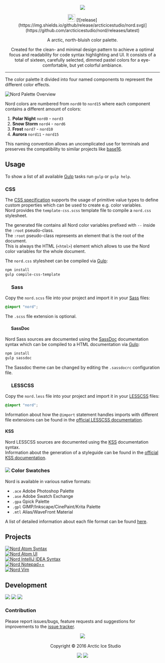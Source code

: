 <p align="center"><img src="https://cdn.rawgit.com/arcticicestudio/nord/develop/src/assets/nord-logo-banner.svg"/></p>

<p align="center"><img src="https://assets-cdn.github.com/favicon.ico" width=24 height=24/> [![release](https://img.shields.io/github/release/arcticicestudio/nord.svg)](https://github.com/arcticicestudio/nord/releases/latest)</p>

<p align="center">A arctic, north-bluish color palette.</p>

<p align="center">Created for the clean- and minimal design pattern to achieve a optimal focus and readability for code syntax highlighting and UI.
It consists of a total of sixteen, carefully selected, dimmed pastel colors for a eye-comfortable, but yet colorful ambiance.</p>

---

The color palette it divided into four named components to represent the different color effects.

![Nord Palette Overview](https://cdn.rawgit.com/arcticicestudio/nord/develop/src/assets/nord-overview.svg)

Nord colors are numbered from `nord0` to `nord15` where each component contains a different amount of colors:  
  1. **Polar Night** `nord0` - `nord3`  
  2. **Snow Storm** `nord4` - `nord6`  
  3. **Frost** `nord7` - `nord10`  
  4. **Aurora** `nord11` - `nord15`  

This naming convention allows an uncomplicated use for terminals and preserves the compatibility to similar projects like [base16](http://chriskempson.com/projects/base16).

## Usage
To show a list of all available [Gulp][gulp] tasks run `gulp` or `gulp help`.

### CSS
The [CSS specification](https://www.w3.org/TR/css-variables) supports the usage of primitive value types to define custom properties which can be used to create e.g. color variables.  
Nord provides the `template-css.scss` template file to compile a `nord.css` stylesheet.

The generated file contains all Nord color variables prefixed with `--` inside the `:root` pseudo-class.  
The `:root` pseudo-class represents an element that is the root of the document.  
This is always the HTML (`<html>`) element which allows to use the Nord color variables for the whole document.

The `nord.css` stylesheet can be compiled via [Gulp][gulp]:  
```sh
npm install
gulp compile-css-template
```

### <img src="http://sass-lang.com/favicon.ico" width=16 height=16 /> Sass
Copy the `nord.scss` file into your project and import it in your [Sass](http://sass-lang.com) files:
```css
@import "nord";
```
The `.scss` file extension is optional.

#### <img src="http://sassdoc.com/favicon.png" width=16 height=16 /> SassDoc
Nord Sass sources are documented using the [SassDoc](http://sassdoc.com) documentation syntax which can be compiled to a HTML documentation via [Gulp][gulp]:  
```sh
npm install
gulp sassdoc
```
The Sassdoc theme can be changed by editing the `.sassdocrc` configuration file.

### <img src="http://lesscss.org/public/ico/favicon.ico" width=16 height=16/> LESSCSS
Copy the `nord.less` file into your project and import it in your [LESSCSS](http://lesscss.org) files:  
```css
@import "nord";
```
Information about how the `@import` statement handles imports with different file extensions can be found in the [official LESSCSS documentation](http://lesscss.org/features/#import-directives-feature).

#### KSS
Nord LESSCSS sources are documented using the [KSS](http://warpspire.com/kss) documentation syntax.  
Information about the generation of a styleguide can be found in the [official KSS documentation](http://warpspire.com/kss/styleguides).

### <img src="https://cdn.rawgit.com/arcticicestudio/nord/develop/src/assets/icon-color-swatch.svg"/> Color Swatches
Nord is available in various native formats:
  - `.ace` Adobe Photoshop Palette
  - `.ase` Adobe Swatch Exchange
  - `.gpa` Gpick Palette
  - `.gpl` GIMP/Inkscape/CinePaint/Krita Palette
  - `.mtl` Alias/WaveFront Material

A list of detailed information about each file format can be found [here](http://www.selapa.net/swatches/colors/fileformats.php).

## Projects
[![Nord Atom Syntax](https://cdn.rawgit.com/arcticicestudio/nord/develop/src/assets/banner-nord-atom-syntax.svg)](https://atom.io/themes/nord-atom-syntax)  
[![Nord Atom UI](https://cdn.rawgit.com/arcticicestudio/nord/develop/src/assets/banner-nord-atom-ui.svg)](https://atom.io/themes/nord-atom-ui)  
[![Nord IntelliJ IDEA Syntax](https://cdn.rawgit.com/arcticicestudio/nord/develop/src/assets/banner-nord-intellij-idea-syntax.svg)](https://github.com/arcticicestudio/nord-intellij-idea-syntax)  
[![Nord Notepad++](https://cdn.rawgit.com/arcticicestudio/nord/develop/src/assets/banner-nord-notepadplusplus.svg)](https://github.com/arcticicestudio/nord-notepadplusplus)  
[![Nord Vim](https://cdn.rawgit.com/arcticicestudio/nord/develop/src/assets/banner-nord-vim.svg)](https://github.com/arcticicestudio/nord-vim)  

## Development
[![](https://img.shields.io/badge/Changelog-0.1.0-blue.svg)](https://github.com/arcticicestudio/nord/blob/v0.1.0/CHANGELOG.md) [![](https://img.shields.io/badge/Workflow-gitflow_Branching_Model-blue.svg)](http://nvie.com/posts/a-successful-git-branching-model) [![](https://img.shields.io/badge/Versioning-ArcVer_0.8.0-blue.svg)](https://github.com/arcticicestudio/arcver)

### Contribution
Please report issues/bugs, feature requests and suggestions for improvements to the [issue tracker](https://github.com/arcticicestudio/nord/issues).

<p align="center"><img src="https://cdn.rawgit.com/arcticicestudio/nord/develop/src/assets/banner-footer-mountains.svg" /></p>

<p align="center"> <img src="http://arcticicestudio.com/favicon.ico" width=16 height=16/> Copyright &copy; 2016 Arctic Ice Studio</p>

<p align="center"><a href="http://www.apache.org/licenses/LICENSE-2.0"><img src="https://img.shields.io/badge/License-Apache_2.0-blue.svg"/></a> <a href="https://creativecommons.org/licenses/by-sa/4.0"><img src="https://img.shields.io/badge/License-CC_BY--SA_4.0-blue.svg"/></a></p>

[gulp]: http://gulpjs.com
